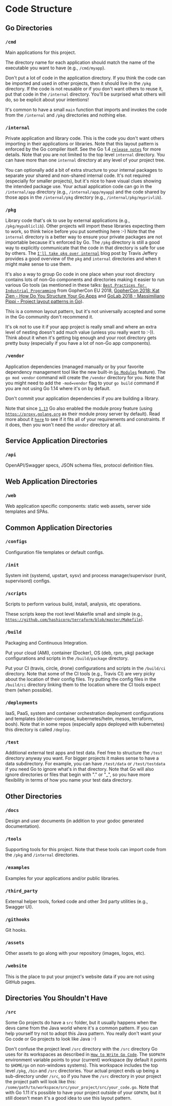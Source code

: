 # Code Structure

## Go Directories

### `/cmd`

Main applications for this project.

The directory name for each application should match the name of the executable
you want to have (e.g., `/cmd/myapp`).

Don't put a lot of code in the application directory. If you think the code can
be imported and used in other projects, then it should live in the `/pkg` directory.
If the code is not reusable or if you don't want others to reuse it, put that code
in the `/internal` directory. You'll be surprised what others will do, so be
explicit about your intentions!

It's common to have a small `main` function that imports and invokes the code
from the `/internal` and `/pkg` directories and nothing else.


### `/internal`

Private application and library code. This is the code you don't want others
importing in their applications or libraries. Note that this layout pattern is
enforced by the Go compiler itself. See the Go 1.4 [`release notes`](https://golang.org/doc/go1.4#internalpackages)
for more details. Note that you are not limited to the top level `internal`
directory. You can have more than one `internal` directory at any level of your
project tree.

You can optionally add a bit of extra structure to your internal packages to
separate your shared and non-shared internal code. It's not required (especially
for smaller projects), but it's nice to have visual clues showing the intended
package use. Your actual application code can go in the `/internal/app` directory
(e.g., `/internal/app/myapp`) and the code shared by those apps in the
`/internal/pkg` directory (e.g., `/internal/pkg/myprivlib`).

### `/pkg`

Library code that's ok to use by external applications (e.g., `/pkg/mypubliclib`).
Other projects will import these libraries expecting them to work, so think twice
before you put something here :-) Note that the `internal` directory is a better
way to ensure your private packages are not importable because it's enforced by Go.
The `/pkg` directory is still a good way to explicitly communicate that the code
in that directory is safe for use by others. The [`I'll take pkg over internal`](https://travisjeffery.com/b/2019/11/i-ll-take-pkg-over-internal/)
blog post by Travis Jeffery provides a good overview of the `pkg` and `internal`
directories and when it might make sense to use them.

It's also a way to group Go code in one place when your root directory contains
lots of non-Go components and directories making it easier to run various Go tools
(as mentioned in these talks: [`Best Practices for Industrial Programming`](https://www.youtube.com/watch?v=PTE4VJIdHPg)
from GopherCon EU 2018, [GopherCon 2018: Kat Zien - How Do You Structure Your Go Apps](https://www.youtube.com/watch?v=oL6JBUk6tj0)
and [GoLab 2018 - Massimiliano Pippi - Project layout patterns in Go](https://www.youtube.com/watch?v=3gQa1LWwuzk)).

This is a common layout pattern, but it's not universally accepted and some in the
Go community don't recommend it.

It's ok not to use it if your app project is really small and where an extra level
of nesting doesn't add much value (unless you really want to :-)). Think about it
when it's getting big enough and your root directory gets pretty busy (especially
if you have a lot of non-Go app components).

### `/vendor`

Application dependencies (managed manually or by your favorite dependency management
tool like the new built-in [`Go Modules`](https://github.com/golang/go/wiki/Modules)
feature). The `go mod vendor` command will create the `/vendor` directory for you.
Note that you might need to add the `-mod=vendor` flag to your `go build` command if
you are not using Go 1.14 where it's on by default.

Don't commit your application dependencies if you are building a library.

Note that since [`1.13`](https://golang.org/doc/go1.13#modules) Go also enabled the
module proxy feature (using [`https://proxy.golang.org`](https://proxy.golang.org)
as their module proxy server by default). Read more about it [`here`](https://blog.golang.org/module-mirror-launch)
to see if it fits all of your requirements and constraints. If it does, then you
won't need the `vendor` directory at all.

## Service Application Directories

### `/api`

OpenAPI/Swagger specs, JSON schema files, protocol definition files.

## Web Application Directories

### `/web`

Web application specific components: static web assets, server side templates and SPAs.

## Common Application Directories

### `/configs`

Configuration file templates or default configs.

### `/init`

System init (systemd, upstart, sysv) and process manager/supervisor (runit, supervisord)
configs.

### `/scripts`

Scripts to perform various build, install, analysis, etc operations.

These scripts keep the root level Makefile small and simple (e.g.,
[`https://github.com/hashicorp/terraform/blob/master/Makefile`](https://github.com/hashicorp/terraform/blob/master/Makefile)).

### `/build`

Packaging and Continuous Integration.

Put your cloud (AMI), container (Docker), OS (deb, rpm, pkg) package configurations
and scripts in the `/build/package` directory.

Put your CI (travis, circle, drone) configurations and scripts in the `/build/ci`
directory. Note that some of the CI tools (e.g., Travis CI) are very picky about
the location of their config files. Try putting the config files in the `/build/ci`
directory linking them to the location where the CI tools expect them (when possible).

### `/deployments`

IaaS, PaaS, system and container orchestration deployment configurations and
templates (docker-compose, kubernetes/helm, mesos, terraform, bosh). Note that
in some repos (especially apps deployed with kubernetes) this directory is
called `/deploy`.

### `/test`

Additional external test apps and test data. Feel free to structure the `/test`
directory anyway you want. For bigger projects it makes sense to have a data
subdirectory. For example, you can have `/test/data` or `/test/testdata` if you
need Go to ignore what's in that directory. Note that Go will also ignore
directories or files that begin with "." or "\_", so you have more flexibility
in terms of how you name your test data directory.

## Other Directories

### `/docs`

Design and user documents (in addition to your godoc generated documentation).

### `/tools`

Supporting tools for this project. Note that these tools can import code from
the `/pkg` and `/internal` directories.

### `/examples`

Examples for your applications and/or public libraries.

### `/third_party`

External helper tools, forked code and other 3rd party utilities (e.g., Swagger UI).

### `/githooks`

Git hooks.

### `/assets`

Other assets to go along with your repository (images, logos, etc).

### `/website`

This is the place to put your project's website data if you are not using GitHub
pages.

## Directories You Shouldn't Have

### `/src`

Some Go projects do have a `src` folder, but it usually happens when the devs
came from the Java world where it's a common pattern. If you can help yourself
try not to adopt this Java pattern. You really don't want your Go code or Go
projects to look like Java :-)

Don't confuse the project level `/src` directory with the `/src` directory Go
uses for its workspaces as described in [`How to Write Go Code`](https://golang.org/doc/code.html).
The `$GOPATH` environment variable points to your (current) workspace (by default
it points to `$HOME/go` on non-windows systems). This workspace includes the top
level `/pkg`, `/bin` and `/src` directories. Your actual project ends up being
a sub-directory under `/src`, so if you have the `/src` directory in your project
the project path will look like this: `/some/path/to/workspace/src/your_project/src/your_code.go`.
Note that with Go 1.11 it's possible to have your project outside of your `GOPATH`,
but it still doesn't mean it's a good idea to use this layout pattern.

